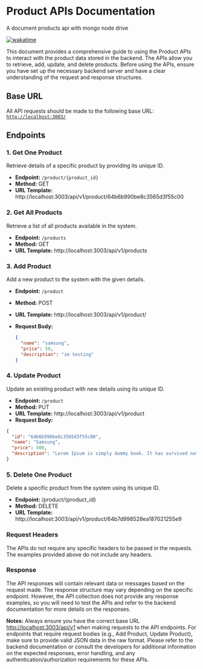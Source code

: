 # Product APIs Documentation

A document products api with mongo node drive 

[![wakatime](https://wakatime.com/badge/user/2b9bc0da-3bf8-4082-b333-bc011089fbbb/project/91c93c6b-65bf-4904-902e-49fc1283b63b.svg)](https://wakatime.com/badge/user/2b9bc0da-3bf8-4082-b333-bc011089fbbb/project/91c93c6b-65bf-4904-902e-49fc1283b63b)

This document provides a comprehensive guide to using the Product APIs to interact with the product data stored in the backend. The APIs allow you to retrieve, add, update, and delete products. Before using the APIs, ensure you have set up the necessary backend server and have a clear understanding of the request and response structures.

## Base URL

All API requests should be made to the following base URL:
[`http://localhost:3003/`](http://localhost:3003/)

## Endpoints

### 1. Get One Product

Retrieve details of a specific product by providing its unique ID.

- **Endpoint:** `/product/{product_id}`
- **Method:** GET
- **URL Template:** http://localhost:3003/api/v1/product/64b6b990be8c3565d3f55c00

### 2. Get All Products

Retrieve a list of all products available in the system.

- **Endpoint:** `/products`
- **Method:** GET
- **URL Template:** http://localhost:3003/api/v1/products

### 3. Add Product

Add a new product to the system with the given details.

- **Endpoint:** `/product`
- **Method:** POST
- **URL Template:** http://localhost:3003/api/v1/product/
- **Request Body:**

  ```json
  {
    "name": "samsung",
    "price": 50,
    "description": "im testing"
  }
  ```

### 4. Update Product

Update an existing product with new details using its unique ID.

- **Endpoint:** `/product`
- **Method:** PUT
- **URL Template:** http://localhost:3003/api/v1/product
- **Request Body:**

```json
{
  "id": "64b6b990be8c3565d3f55c00",
  "name": "Samsung",
  "price": 500,
  "description": "Lorem Ipsum is simply dummy book. It has survived not only"
}
```

### 5. Delete One Product

Delete a specific product from the system using its unique ID.

- **Endpoint:** /product/{product_id}
- **Method:** DELETE
- **URL Template:** http://localhost:3003/api/v1/product/64b7d998528ea187021255e9

### Request Headers

The APIs do not require any specific headers to be passed in the requests. The examples provided above do not include any headers.

### Response

The API responses will contain relevant data or messages based on the request made. The response structure may vary depending on the specific endpoint. However, the API collection does not provide any response examples, so you will need to test the APIs and refer to the backend documentation for more details on the responses.

**Notes:**
Always ensure you have the correct base URL [http://localhost:3003/api/v1](http://localhost:3003/api/v1) when making requests to the API endpoints.
For endpoints that require request bodies (e.g., Add Product, Update Product), make sure to provide valid JSON data in the raw format.
Please refer to the backend documentation or consult the developers for additional information on the expected responses, error handling, and any authentication/authorization requirements for these APIs.

